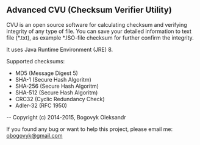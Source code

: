 Advanced CVU (Checksum Verifier Utility)
---
CVU is an open source software for calculating checksum and verifying integrity of any type of file. You can save your detailed information to text file (*.txt), as example *.ISO-file checksum for further confirm the integrity.

It uses Java Runtime Environment (JRE) 8.

Supported checksums:
- MD5 (Message Digest 5)
- SHA-1 (Secure Hash Algoritm)
- SHA-256 (Secure Hash Algoritm)
- SHA-512 (Secure Hash Algoritm)
- CRC32 (Cyclic Redundancy Check)
- Adler-32 (RFC 1950)

--
Copyright (c) 2014-2015, Bogovyk Oleksandr

If you found any bug or want to help this project, please email me: obogovyk@gmail.com
